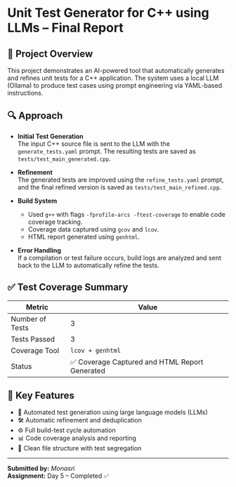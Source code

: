 # Unit Test Generator for C++ using LLMs – Final Report

## 📌 Project Overview
This project demonstrates an AI-powered tool that automatically generates and refines unit tests for a C++ application. The system uses a local LLM (Ollama) to produce test cases using prompt engineering via YAML-based instructions.

## 🔍 Approach

- **Initial Test Generation**  
  The input C++ source file is sent to the LLM with the `generate_tests.yaml` prompt. The resulting tests are saved as `tests/test_main_generated.cpp`.

- **Refinement**  
  The generated tests are improved using the `refine_tests.yaml` prompt, and the final refined version is saved as `tests/test_main_refined.cpp`.

- **Build System**  
  - Used `g++` with flags `-fprofile-arcs -ftest-coverage` to enable code coverage tracking.
  - Coverage data captured using `gcov` and `lcov`.
  - HTML report generated using `genhtml`.

- **Error Handling**  
  If a compilation or test failure occurs, build logs are analyzed and sent back to the LLM to automatically refine the tests.

## ✅ Test Coverage Summary

| Metric            | Value            |
|-------------------|------------------|
| Number of Tests   | 3                |
| Tests Passed      | 3                |
| Coverage Tool     | `lcov + genhtml` |
| Status            | ✅ Coverage Captured and HTML Report Generated |



## 🚀 Key Features

- 🔧 Automated test generation using large language models (LLMs)
- 🛠️ Automatic refinement and deduplication
- ⚙️ Full build-test cycle automation
- 📊 Code coverage analysis and reporting
- 📁 Clean file structure with test segregation

---

**Submitted by:** *Monasri*  
**Assignment:** Day 5 – Completed ✅

